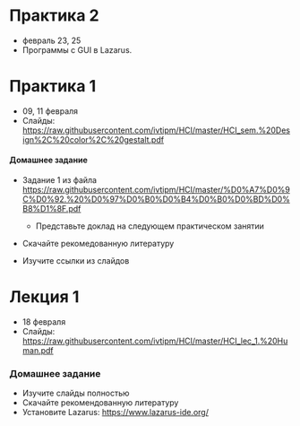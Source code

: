 # Практика 2
- февраль 23, 25
- Программы с GUI в Lazarus.

# Практика 1
- 09, 11 февраля
- Слайды: https://raw.githubusercontent.com/ivtipm/HCI/master/HCI_sem.%20Design%2C%20color%2C%20gestalt.pdf

#### Домашнее задание
- Задание 1 из файла
https://raw.githubusercontent.com/ivtipm/HCI/master/%D0%A7%D0%9C%D0%92.%20%D0%97%D0%B0%D0%B4%D0%B0%D0%BD%D0%B8%D1%8F.pdf
  - Представьте доклад на следующем практическом занятии

- Скачайте рекомедованную литературу
- Изучите ссылки из слайдов

# Лекция 1
- 18 февраля
- Слайды: https://raw.githubusercontent.com/ivtipm/HCI/master/HCI_lec_1.%20Human.pdf

### Домашнее задание
- Изучите слайды полностью
- Скачайте рекомендованную литературу
- Установите Lazarus: https://www.lazarus-ide.org/
